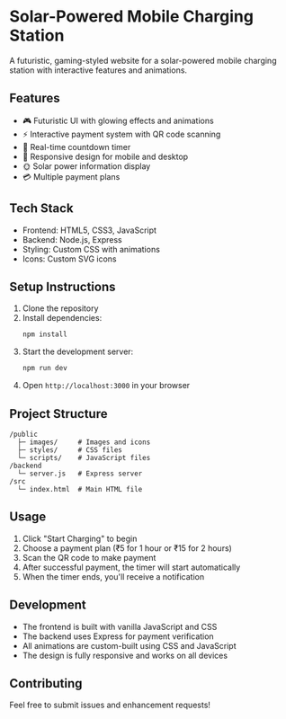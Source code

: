 # Solar-Powered Mobile Charging Station

A futuristic, gaming-styled website for a solar-powered mobile charging station with interactive features and animations.

## Features

- 🎮 Futuristic UI with glowing effects and animations
- ⚡ Interactive payment system with QR code scanning
- 🔋 Real-time countdown timer
- 📱 Responsive design for mobile and desktop
- 🌞 Solar power information display
- 💳 Multiple payment plans

## Tech Stack

- Frontend: HTML5, CSS3, JavaScript
- Backend: Node.js, Express
- Styling: Custom CSS with animations
- Icons: Custom SVG icons

## Setup Instructions

1. Clone the repository
2. Install dependencies:
   ```bash
   npm install
   ```
3. Start the development server:
   ```bash
   npm run dev
   ```
4. Open `http://localhost:3000` in your browser

## Project Structure

```
/public
  ├─ images/     # Images and icons
  ├─ styles/     # CSS files
  └─ scripts/    # JavaScript files
/backend
  └─ server.js   # Express server
/src
  └─ index.html  # Main HTML file
```

## Usage

1. Click "Start Charging" to begin
2. Choose a payment plan (₹5 for 1 hour or ₹15 for 2 hours)
3. Scan the QR code to make payment
4. After successful payment, the timer will start automatically
5. When the timer ends, you'll receive a notification

## Development

- The frontend is built with vanilla JavaScript and CSS
- The backend uses Express for payment verification
- All animations are custom-built using CSS and JavaScript
- The design is fully responsive and works on all devices

## Contributing

Feel free to submit issues and enhancement requests! 
